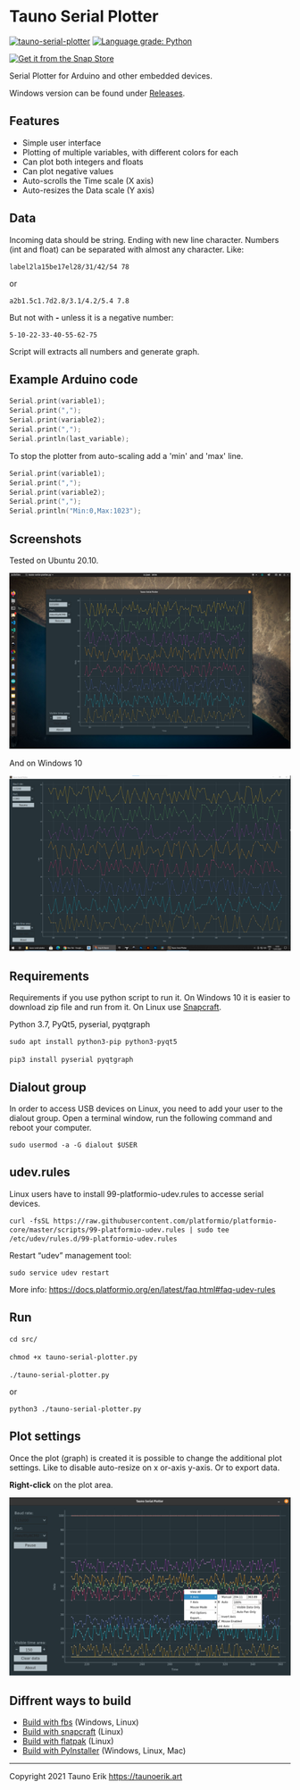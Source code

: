 # Tauno Serial Plotter
[![tauno-serial-plotter](https://snapcraft.io/tauno-serial-plotter/badge.svg)](https://snapcraft.io/tauno-serial-plotter)
[![Language grade: Python](https://img.shields.io/lgtm/grade/python/g/taunoe/tauno-serial-plotter.svg?logo=lgtm&logoWidth=18)](https://lgtm.com/projects/g/taunoe/tauno-serial-plotter/context:python)

[![Get it from the Snap Store](https://snapcraft.io/static/images/badges/en/snap-store-white.svg)](https://snapcraft.io/tauno-serial-plotter)

Serial Plotter for Arduino and other embedded devices.

Windows version can be found under [Releases](https://github.com/taunoe/tauno-serial-plotter/releases).

## Features

- Simple user interface
- Plotting of multiple variables, with different colors for each
- Can plot both integers and floats
- Can plot negative values
- Auto-scrolls the Time scale (X axis)
- Auto-resizes the Data scale (Y axis)

## Data

Incoming data should be string. Ending with new line character. Numbers (int and float) can be separated with almost any character.
Like:

    label2la15be17el28/31/42/54 78

or

    a2b1.5c1.7d2.8/3.1/4.2/5.4 7.8

But not with **-** unless it is a negative number:

    5-10-22-33-40-55-62-75

Script will extracts all numbers and generate graph.

## Example Arduino code

```C++
Serial.print(variable1);
Serial.print(",");
Serial.print(variable2);
Serial.print(",");
Serial.println(last_variable);
```

To stop the plotter from auto-scaling add a 'min' and 'max' line.

```C++
Serial.print(variable1);
Serial.print(",");
Serial.print(variable2);
Serial.print(",");
Serial.println("Min:0,Max:1023");
```

## Screenshots

Tested on Ubuntu 20.10.

![Screenshot on ubuntu](./img/screenshot.png)

And on Windows 10

![Screenshot on ubuntu](./img/screenshot_win10.png)

## Requirements

Requirements if you use python script to run it. On Windows 10 it is easier to download zip file and run from it. On Linux use [Snapcraft](https://snapcraft.io/tauno-serial-plotter).

Python 3.7, PyQt5, pyserial, pyqtgraph

    sudo apt install python3-pip python3-pyqt5

    pip3 install pyserial pyqtgraph

## Dialout group

In order to access USB devices on Linux, you need to add your user to the dialout group. Open a terminal window, run the following command and reboot your computer.

    sudo usermod -a -G dialout $USER

## udev.rules

Linux users have to install 99-platformio-udev.rules to accesse serial devices.

    curl -fsSL https://raw.githubusercontent.com/platformio/platformio-core/master/scripts/99-platformio-udev.rules | sudo tee /etc/udev/rules.d/99-platformio-udev.rules

Restart “udev” management tool:

    sudo service udev restart

More info: https://docs.platformio.org/en/latest/faq.html#faq-udev-rules

## Run

    cd src/
    
    chmod +x tauno-serial-plotter.py

    ./tauno-serial-plotter.py

or

    python3 ./tauno-serial-plotter.py

## Plot settings

Once the plot (graph) is created it is possible to change the additional plot settings. Like to disable auto-resize on x or-axis y-axis. Or to export data.

**Right-click** on the plot area.

![Graph settings](img/graph-settings.png)

## Diffrent ways to build

- [Build with fbs](doc/Build-fbs.md) (Windows, Linux)
- [Build with snapcraft](doc/Build-snap.md) (Linux)
- [Build with flatpak](doc/Build-flatpak.md) (Linux)
- [Build with PyInstaller](doc/pyinstaller.md) (Windows, Linux, Mac)

 ___

Copyright 2021 Tauno Erik https://taunoerik.art
